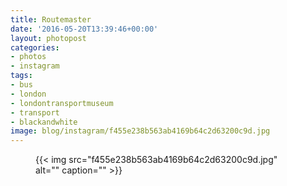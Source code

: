 ```yaml
---
title: Routemaster
date: '2016-05-20T13:39:46+00:00'
layout: photopost
categories:
- photos
- instagram
tags:
- bus
- london
- londontransportmuseum
- transport
- blackandwhite
image: blog/instagram/f455e238b563ab4169b64c2d63200c9d.jpg
---
```


<figure class="photo photo--square">
  {{< img src="f455e238b563ab4169b64c2d63200c9d.jpg" alt="" caption="" >}}

</figure>



